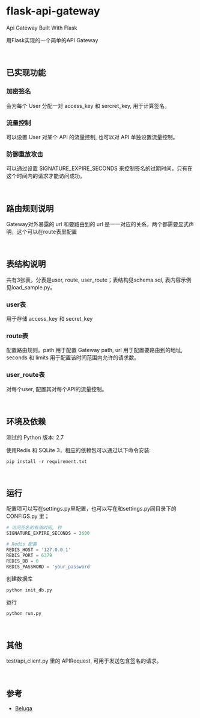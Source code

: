 # flask-api-gateway
Api Gateway Built With Flask

用Flask实现的一个简单的API Gateway


&nbsp;
## 已实现功能

### 加密签名

会为每个 User 分配一对 access_key 和 sercret_key, 用于计算签名。

### 流量控制

可以设置 User 对某个 API 的流量控制, 也可以对 API 单独设置流量控制。

### 防御重放攻击

可以通过设置 SIGNATURE_EXPIRE_SECONDS 来控制签名的过期时间，只有在这个时间内的请求才能访问成功。


&nbsp;
## 路由规则说明

Gateway对外暴露的 url 和要路由到的 url 是一一对应的关系，两个都需要显式声明，这个可以在route表里配置


&nbsp;
## 表结构说明

共有3张表，分表是user, route, user_route；表结构见schema.sql, 表内容示例见load_sample.py。

### user表

用于存储 access_key 和 secret_key 

### route表

配置路由规则。path 用于配置 Gateway path, url 用于配置要路由到的地址, seconds 和 limits 用于配置该时间范围内允许的请求数。

### user_route表

对每个user, 配置其对每个API的流量控制。


&nbsp;
## 环境及依赖

测试的 Python 版本: 2.7

使用Redis 和 SQLite 3，相应的依赖包可以通过以下命令安装:

    pip install -r requirement.txt


&nbsp;
## 运行

配置项可以写在settings.py里配置，也可以写在和settings.py同目录下的 CONFIGS.py 里；

```py
# 访问签名的有效时间, 秒
SIGNATURE_EXPIRE_SECONDS = 3600

# Redis 配置
REDIS_HOST = '127.0.0.1'
REDIS_PORT = 6379
REDIS_DB = 0
REDIS_PASSWORD = 'your_password'

```

创建数据库

	python init_db.py

运行

    python run.py


&nbsp;
## 其他

test/api_client.py 里的 APIRequest, 可用于发送包含签名的请求。


&nbsp;
## 参考

- [Beluga](https://github.com/restran/api-gateway)

